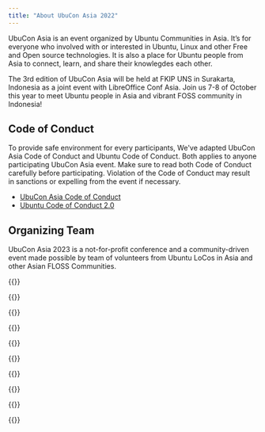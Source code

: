 ```yaml
---
title: "About UbuCon Asia 2022"
---
```


UbuCon Asia is an event organized by Ubuntu Communities in Asia. It’s for everyone who involved with or interested in Ubuntu, Linux and other Free and Open source technologies. It is also a place for Ubuntu people from Asia to connect, learn, and share their knowlegdes each other.
 
The 3rd edition of UbuCon Asia will be held at FKIP UNS in Surakarta, Indonesia as a joint event with LibreOffice Conf Asia. Join us 7-8 of October this year to meet Ubuntu people in Asia and vibrant FOSS community in Indonesia!

## Code of Conduct
To provide safe environment for every participants, We've adapted UbuCon Asia Code of Conduct and Ubuntu Code of Conduct.
Both applies to anyone participating UbuCon Asia event. Make sure to read both Code of Conduct carefully before participating.
Violation of the Code of Conduct may result in sanctions or expelling from the event if necessary.
- [UbuCon Asia Code of Conduct](https://github.com/ubucon-asia/CodeOfConduct/blob/main/UbuconAsiaCodeOfConduct.md)
- [Ubuntu Code of Conduct 2.0](https://ubuntu.com/community/code-of-conduct)

## Organizing Team
UbuCon Asia 2023 is a not-for-profit conference and a community-driven event made possible by team of volunteers from Ubuntu LoCos in Asia and other Asian FLOSS Communities. 

{{<profile
    profile="https://avatars.githubusercontent.com/u/1916739?v=4"
    heading="Youngbin Han" bold="Ubuntu Korea Community"
    desc="Global team | General, Contents, Sponsorship and Finances" >}}

{{<profile
    profile="https://avatars.githubusercontent.com/u/405473?v=4"
    heading="Khairul Aizat Kamarudzzaman" bold="Ubuntu Malaysia"
    desc="Global team | Content, General" >}}

{{<profile
    profile="https://avatars.githubusercontent.com/u/1537173?v=4"
    heading="Masafumi Ohta" bold="Raspberry Pi Japan"
    desc="Global team | Content" >}}

{{<profile
    profile="rudra_saraswat.png"
    heading="Rudra B. Saraswat" bold="Ubuntu Unity"
    desc="Global team | Web & Video" >}}

{{<profile
    profile="syazwan.png"
    heading="Muhd Syazwan" bold="Ubuntu Malaysia"
    desc="Global team | Web & Video, General" >}}

{{<profile
    profile="https://avatars.githubusercontent.com/u/236116?v=4"
    heading="RJ Hsiao" bold=""
    desc="Global team | Content" >}}

{{<profile
    profile="ravi_bhattarai.jpg"
    heading="Ravi Bhattarai" bold="FOSS Nepal"
    desc="Global team | Content" >}}

{{<profile
    profile="https://avatars.githubusercontent.com/u/73894397?v=4"
    heading="Vincent Wong" bold=""
    desc="Global team | Marketing" >}}

{{<profile
    profile="https://avatars.githubusercontent.com/u/1897570?v=4"
    heading="Yudhi Satrio" bold=""
    desc="Local team | General" >}}

{{<profile
    profile="https://avatars.githubusercontent.com/u/8587010?v=4"
    heading="Saputro Aryulianto" bold=""
    desc="Local team | Sponsorship and Finances" >}}